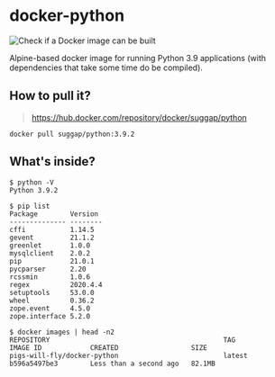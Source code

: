# docker-python
![Check if a Docker image can be built](https://github.com/pigs-will-fly/docker-python/workflows/Check%20if%20a%20Docker%20image%20can%20be%20built/badge.svg)

Alpine-based docker image for running Python 3.9 applications (with dependencies that take some time do be compiled).

## How to pull it?

> https://hub.docker.com/repository/docker/suggap/python

```
docker pull suggap/python:3.9.2
```

## What's inside?

```
$ python -V
Python 3.9.2

$ pip list
Package        Version
-------------- --------
cffi           1.14.5
gevent         21.1.2
greenlet       1.0.0
mysqlclient    2.0.2
pip            21.0.1
pycparser      2.20
rcssmin        1.0.6
regex          2020.4.4
setuptools     53.0.0
wheel          0.36.2
zope.event     4.5.0
zope.interface 5.2.0

$ docker images | head -n2
REPOSITORY                                           TAG                 IMAGE ID            CREATED                  SIZE
pigs-will-fly/docker-python                          latest              b596a5497be3        Less than a second ago   82.1MB
```
